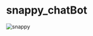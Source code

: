 # snappy_chatBot
![snappy](https://github.com/user-attachments/assets/c6e33379-abcd-4b86-93b5-0ff7c51cfaa1)
